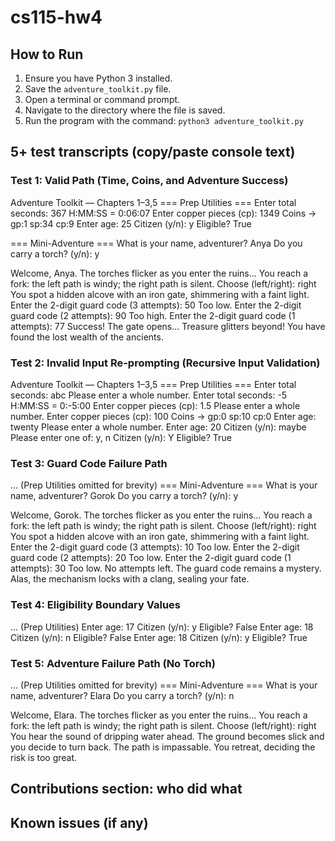 # cs115-hw4
## How to Run

1. Ensure you have Python 3 installed.
2. Save the `adventure_toolkit.py` file.
3. Open a terminal or command prompt.
4. Navigate to the directory where the file is saved.
5. Run the program with the command: `python3 adventure_toolkit.py`
## 5+ test transcripts (copy/paste console text)
### Test 1: Valid Path (Time, Coins, and Adventure Success)

Adventure Toolkit — Chapters 1–3,5
=== Prep Utilities ===
Enter total seconds: 367
H:MM:SS = 0:06:07
Enter copper pieces (cp): 1349
Coins → gp:1 sp:34 cp:9
Enter age: 25
Citizen (y/n): y
Eligible? True

=== Mini-Adventure ===
What is your name, adventurer? Anya
Do you carry a torch? (y/n): y

Welcome, Anya. The torches flicker as you enter the ruins…
You reach a fork: the left path is windy; the right path is silent.
Choose (left/right): right
You spot a hidden alcove with an iron gate, shimmering with a faint light.
Enter the 2-digit guard code (3 attempts): 50
Too low.
Enter the 2-digit guard code (2 attempts): 90
Too high.
Enter the 2-digit guard code (1 attempts): 77
Success! The gate opens...
Treasure glitters beyond! You have found the lost wealth of the ancients.


### Test 2: Invalid Input Re-prompting (Recursive Input Validation)

Adventure Toolkit — Chapters 1–3,5
=== Prep Utilities ===
Enter total seconds: abc
Please enter a whole number.
Enter total seconds: -5
H:MM:SS = 0:-5:00
Enter copper pieces (cp): 1.5
Please enter a whole number.
Enter copper pieces (cp): 100
Coins → gp:0 sp:10 cp:0
Enter age: twenty
Please enter a whole number.
Enter age: 20
Citizen (y/n): maybe
Please enter one of: y, n
Citizen (y/n): Y
Eligible? True


### Test 3: Guard Code Failure Path

... (Prep Utilities omitted for brevity)
=== Mini-Adventure ===
What is your name, adventurer? Gorok
Do you carry a torch? (y/n): y

Welcome, Gorok. The torches flicker as you enter the ruins…
You reach a fork: the left path is windy; the right path is silent.
Choose (left/right): right
You spot a hidden alcove with an iron gate, shimmering with a faint light.
Enter the 2-digit guard code (3 attempts): 10
Too low.
Enter the 2-digit guard code (2 attempts): 20
Too low.
Enter the 2-digit guard code (1 attempts): 30
Too low.
No attempts left. The guard code remains a mystery.
Alas, the mechanism locks with a clang, sealing your fate.


### Test 4: Eligibility Boundary Values

... (Prep Utilities)
Enter age: 17
Citizen (y/n): y
Eligible? False
Enter age: 18
Citizen (y/n): n
Eligible? False
Enter age: 18
Citizen (y/n): y
Eligible? True


### Test 5: Adventure Failure Path (No Torch)

... (Prep Utilities omitted for brevity)
=== Mini-Adventure ===
What is your name, adventurer? Elara
Do you carry a torch? (y/n): n

Welcome, Elara. The torches flicker as you enter the ruins…
You reach a fork: the left path is windy; the right path is silent.
Choose (left/right): right
You hear the sound of dripping water ahead. The ground becomes slick and you decide to turn back.
The path is impassable. You retreat, deciding the risk is too great.


## Contributions section: who did what

## Known issues (if any)
